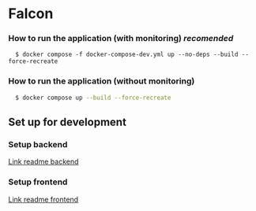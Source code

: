 
# Falcon

### How to run the application (with monitoring) *recomended*
```
  $ docker compose -f docker-compose-dev.yml up --no-deps --build --force-recreate
```

### How to run the application (without monitoring)
```sh
  $ docker compose up --build --force-recreate
```

## Set up for development
### Setup backend
[Link readme backend](./falcon_backend/readme.md)

### Setup frontend
[Link readme frontend](./falcon_frontend/readme.md)
